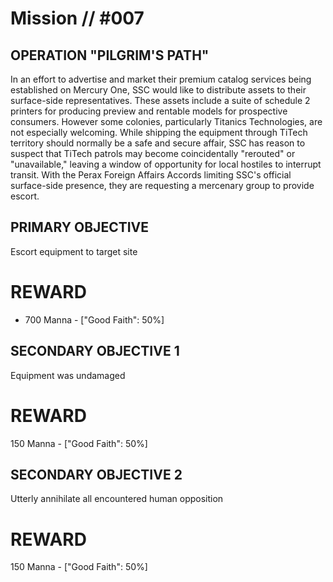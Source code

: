 # Mission // #007 
## OPERATION "PILGRIM'S PATH" 

In an effort to advertise and market their premium catalog services being established on Mercury One, SSC would like to distribute assets to their surface-side representatives. These assets include a suite of schedule 2 printers for producing preview and rentable models for prospective consumers. However some colonies, particularly Titanics Technologies, are not especially welcoming. While shipping the equipment through TiTech territory should normally be a safe and secure affair, SSC has reason to suspect that TiTech patrols may become coincidentally "rerouted" or "unavailable," leaving a window of opportunity for local hostiles to interrupt transit. With the Perax Foreign Affairs Accords limiting SSC's official surface-side presence, they are requesting a mercenary group to provide escort.

## PRIMARY OBJECTIVE 
Escort equipment to target site
# REWARD 
- 700 Manna - ["Good Faith": 50%]

## SECONDARY OBJECTIVE 1
Equipment was undamaged
# REWARD 
150 Manna - ["Good Faith": 50%]
## SECONDARY OBJECTIVE 2
Utterly annihilate all encountered human opposition
# REWARD 
150 Manna - ["Good Faith": 50%]
